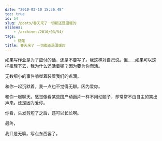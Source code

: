 ```yaml
---
date: "2010-03-10 15:56:48"
toc: true
id: 54
slug: /posts/春天来了一切都还是温暖的
aliases:
    - /archives/2010/03/54/
tags:
    - 随笔
title: 春天来了 一切都还是温暖的
---
```


如果写作业是为了应付的话，还是不要写了。我这样对自己说。但……如果可以这样推理下去，我为什么还活着呢？因为要为你而活。

无数细小的事件啃噬着装着我们的点滴。

和你一起沉默着。我一点也不觉得无聊。因为爱你。

和你一起聊天。感觉像看某些国产动画片一样不用动脑子，却常常不由自主的笑出声来。还是因为爱你。

你看，头发剪短了之后，还可以长长啊。

最终，

我只是无聊。写点东西罢了。